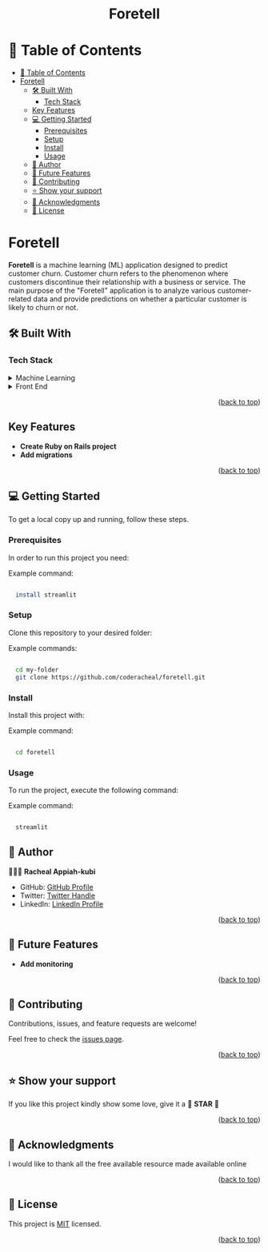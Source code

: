 <a name="readme-top"></a>

<div align="center">
  <h1><b>Foretell</b></h1>
</div>

<!-- TABLE OF CONTENTS -->

# 📗 Table of Contents

- [📗 Table of Contents](#-table-of-contents)
- [Foretell ](#foretell-)
  - [🛠 Built With ](#-built-with-)
    - [Tech Stack ](#tech-stack-)
  - [Key Features ](#key-features-)
  - [💻 Getting Started ](#-getting-started-)
    - [Prerequisites](#prerequisites)
    - [Setup](#setup)
    - [Install](#install)
    - [Usage](#usage)
  - [👥 Author ](#-author-)
  - [🔭 Future Features ](#-future-features-)
  - [🤝 Contributing ](#-contributing-)
  - [⭐️ Show your support ](#️-show-your-support-)
  - [🙏 Acknowledgments ](#-acknowledgments-)
  - [📝 License ](#-license-)

<!-- PROJECT DESCRIPTION -->

# Foretell <a name="about-project"></a>

**Foretell** is a machine learning (ML) application designed to predict customer churn. Customer churn refers to the phenomenon where customers discontinue their relationship with a business or service. The main purpose of the "Foretell" application is to analyze various customer-related data and provide predictions on whether a particular customer is likely to churn or not.


## 🛠 Built With <a name="built-with"></a>

### Tech Stack <a name="tech-stack"></a>

<details>
  <summary>Machine Learning</summary>
  <ul>
    <li><a href="https://rubyonrails.org/">Sk Learn</a></li>
  </ul>
</details>

<details>
<summary>Front End</summary>
  <ul>
    <li><a href="https://www.postgresql.org/">Streamlit</a></li>
  </ul>
</details>

<p align="right">(<a href="#readme-top">back to top</a>)</p>
<!-- Features -->

## Key Features <a name="key-features"></a>

- **Create Ruby on Rails project**
- **Add migrations**


<p align="right">(<a href="#readme-top">back to top</a>)</p>

<!-- GETTING STARTED -->

## 💻 Getting Started <a name="getting-started"></a>


To get a local copy up and running, follow these steps.

### Prerequisites

In order to run this project you need:

Example command:

```sh

  install streamlit

```

### Setup

Clone this repository to your desired folder:

Example commands:

```sh

  cd my-folder
  git clone https://github.com/coderacheal/foretell.git

```

### Install

Install this project with:

Example command:

```sh

  cd foretell


```

### Usage

To run the project, execute the following command:

Example command:

```sh

  streamlit 

```

## 👥 Author <a name="authors"></a>

🕵🏽‍♀️ **Racheal Appiah-kubi**

- GitHub: [GitHub Profile](https://github.com/coderacheal)
- Twitter: [Twitter Handle](https://twitter.com/racheal_kubi)
- LinkedIn: [LinkedIn Profile](https://www.linkedin.com/in/racheal-appiah-kubi/)

<p align="right">(<a href="#readme-top">back to top</a>)</p>

<!-- FUTURE FEATURES -->

## 🔭 Future Features <a name="future-features"></a>


- **Add monitoring**


<p align="right">(<a href="#readme-top">back to top</a>)</p>

<!-- CONTRIBUTING -->

## 🤝 Contributing <a name="contributing"></a>

Contributions, issues, and feature requests are welcome!

Feel free to check the [issues page](../../issues/).

<p align="right">(<a href="#readme-top">back to top</a>)</p>

<!-- SUPPORT -->

## ⭐️ Show your support <a name="support"></a>

If you like this project kindly show some love, give it a 🌟 **STAR** 🌟

<p align="right">(<a href="#readme-top">back to top</a>)</p>

<!-- ACKNOWLEDGEMENTS -->

## 🙏 Acknowledgments <a name="acknowledgements"></a>

I would like to thank all the free available resource made available online

<p align="right">(<a href="#readme-top">back to top</a>)</p>

<!-- LICENSE -->

## 📝 License <a name="license"></a>

This project is [MIT](./LICENSE) licensed.

<p align="right">(<a href="#readme-top">back to top</a>)</p>
